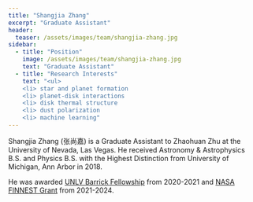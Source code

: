 ```yaml
---
title: "Shangjia Zhang"
excerpt: "Graduate Assistant"
header:
  teaser: /assets/images/team/shangjia-zhang.jpg
sidebar:
  - title: "Position"
    image: /assets/images/team/shangjia-zhang.jpg
    text: "Graduate Assistant"
  - title: "Research Interests"
    text: "<ul>
    <li> star and planet formation
    <li> planet-disk interactions
    <li> disk thermal structure
    <li> dust polarization
    <li> machine learning"
---
```


Shangjia Zhang (张尚嘉) is a Graduate Assistant to Zhaohuan Zhu at the University of Nevada, Las Vegas. He received Astronomy & Astrophysics B.S. and Physics B.S. with the Highest Distinction from University of Michigan, Ann Arbor in 2018. 

He was awarded [UNLV Barrick Fellowship](https://www.unlv.edu/announcement/graduate-college-announces-2020-21-fellowship-recipients) from 2020-2021 and [NASA FINNEST Grant](https://nspires.nasaprs.com/external/viewrepositorydocument/cmdocumentid=759880/solicitationId=%7BE16CD59F-29DD-06C0-8971-CE1A9C252FD4%7D/viewSolicitationDocument=1/ROSES19%20FINESST%20Planetary%20Science%20Selections%20(6%2030%202020).pdf) from 2021-2024.
